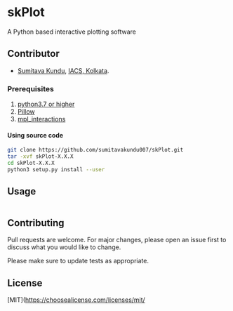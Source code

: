 # skPlot
A Python based interactive plotting software

## Contributor
- [Sumitava Kundu](https://github.com/sumitavakundu007/), [IACS, Kolkata](http://www.iacs.res.in/).

### Prerequisites
1. [python3.7 or higher](https://www.python.org/download/releases/3.0/)
2. [Pillow](https://pypi.org/project/Pillow/)
3. [mpl_interactions](https://pypi.org/project/mpl-interactions/)

#### Using source code
```bash
git clone https://github.com/sumitavakundu007/skPlot.git
tar -xvf skPlot-X.X.X
cd skPlot-X.X.X
python3 setup.py install --user
```

## Usage

```python3.X main.py
```

## Contributing
Pull requests are welcome. For major changes, please open an issue first to discuss what you would like to change.

Please make sure to update tests as appropriate.

## License
[MIT](https://choosealicense.com/licenses/mit/
